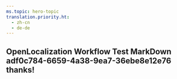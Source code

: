 ```yaml
---
ms.topic: hero-topic
translation.priority.ht: 
  - zh-cn
  - de-de
---
```

## OpenLocalization Workflow Test MarkDown adf0c784-6659-4a38-9ea7-36ebe8e12e76 thanks!
